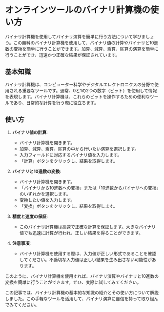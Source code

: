 オンラインツールのバイナリ計算機の使い方
====================

バイナリ計算機を使用してバイナリ演算を簡単に行う方法について学びましょう。この無料のバイナリ計算機を使用して、バイナリ値の計算やバイナリと10進数の変換を簡単に行うことができます。加算、減算、乗算、除算の演算を簡単に行うことができ、迅速かつ正確な結果が保証されています。

基本知識
----

バイナリ計算機は、コンピューター科学やデジタルエレクトロニクスの分野で使用される重要なツールです。通常、0と1の2つの数字（ビット）を使用して情報を表現します。バイナリ計算機は、これらのビットを操作するための便利なツールであり、日常的な計算を行う際に役立ちます。

使い方
---

1. **バイナリ値の計算**:
    
    
    - バイナリ計算機を開きます。
    - 加算、減算、乗算、除算の中から行いたい演算を選択します。
    - 入力フィールドに対応するバイナリ値を入力します。
    - 「計算」ボタンをクリックし、結果を取得します。
2. **バイナリと10進数の変換**:
    
    
    - バイナリ計算機を開きます。
    - 「バイナリから10進数への変換」または「10進数からバイナリへの変換」のいずれかを選択します。
    - 変換したい値を入力します。
    - 「変換」ボタンをクリックし、結果を取得します。
3. **精度と速度の保証**:
    
    
    - このバイナリ計算機は高速で正確な計算を保証します。大きなバイナリ値でも迅速に計算が行われ、正しい結果を得ることができます。
4. **注意事項**:
    
    
    - バイナリ計算機を使用する際は、入力値が正しい形式であることを確認してください。不適切な入力値は正しい結果を生み出さない可能性があります。

このように、バイナリ計算機を使用すれば、バイナリ演算やバイナリと10進数の変換を簡単に行うことができます。ぜひ、実際に試してみてください。

この記事では、バイナリ計算機の基本的な知識の紹介とその使い方について解説しました。この手軽なツールを活用して、バイナリ演算に自信を持って取り組んでみてください。